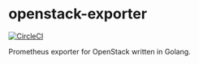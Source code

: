 # openstack-exporter

[![CircleCI](https://circleci.com/gh/niedbalski/openstack-exporter/tree/master.svg?style=svg)](https://circleci.com/gh/niedbalski/openstack-exporter/tree/master)

Prometheus exporter for OpenStack written in Golang.



